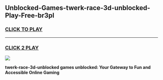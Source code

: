 
## Unblocked-Games-twerk-race-3d-unblocked-Play-Free-br3pl
<h3>
<a href="https://premium76.site?title=twerk-race-3d-unblocked&ref=21A">CLICK TO PLAY</a></h3>
<hr>

<h3>
<a href="https://premium76.site?title=twerk-race-3d-unblocked&ref=21A">CLICK 2 PLAY</a>
  
</h3>

<a href="https://premium76.site?title=twerk-race-3d-unblocked&ref=21A"><img src="https://clearcache.store/games.png"></a>


**twerk-race-3d-unblocked games unblocked: Your Gateway to Fun and Accessible Online Gaming**
